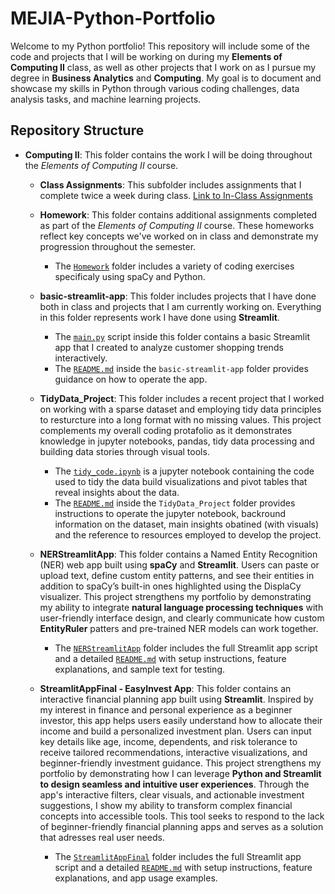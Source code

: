 # MEJIA-Python-Portfolio

Welcome to my Python portfolio! This repository will include some of the code and projects that I will be working on during my **Elements of Computing II** class, as well as other projects that I work on as I pursue my degree in **Business Analytics** and **Computing**. My goal is to document and showcase my skills in Python through various coding challenges, data analysis tasks, and machine learning projects.

## Repository Structure
- **Computing II**: This folder contains the work I will be doing throughout the *Elements of Computing II* course.
    - **Class Assignments**: This subfolder includes assignments that I complete twice a week during class. [Link to In-Class Assignments](https://github.com/silvanamejia1/MEJIA-Python-Portfolio/tree/main/Computing%20II/Class%20Assingments)

    - **Homework**: This folder contains additional assignments completed as part of the *Elements of Computing II* course. These homeworks reflect key concepts we've worked on in class and demonstrate my progression throughout the semester.
        - The [`Homework`](https://github.com/silvanamejia1/MEJIA-Python-Portfolio/tree/main/Computing_2/Homework) folder includes a variety of coding exercises specificaly using spaCy and Python. 
    
    - **basic-streamlit-app**: This folder includes projects that I have done both in class and projects that I am currently working on. Everything in this folder represents work I have done using **Streamlit**.
        - The [`main.py`](https://github.com/silvanamejia1/MEJIA-Python-Portfolio/blob/main/Computing%20II/basic-streamlit-app/main.py) script inside this folder contains a basic Streamlit app that I created to analyze customer shopping trends interactively. 
        - The [`README.md`](https://github.com/silvanamejia1/MEJIA-Python-Portfolio/blob/main/Computing%20II/basic-streamlit-app/README.md) inside the `basic-streamlit-app` folder provides guidance on how to operate the app.


    - **TidyData_Project**: This folder includes a recent project that I worked on working with a sparse dataset and employing tidy data principles to resturcture into a long format with no missing values. This project complements my overall coding protafolio as it demonstrates knowledge in jupyter notebooks, pandas, tidy data processing and building data stories through visual tools. 
        - The [`tidy_code.ipynb`](https://github.com/silvanamejia1/MEJIA-Python-Portfolio/blob/main/Computing%20II/TidyData_Project/tidy_code.ipynb) is a jupyter notebook containing the code used to tidy the data build visualizations and pivot tables that reveal insights about the data. 
        - The [`README.md`](https://github.com/silvanamejia1/MEJIA-Python-Portfolio/blob/main/Computing%20II/TidyData_Project/README.md) inside the `TidyData_Project` folder provides instructions to operate the jupyter notebook, backround information on the dataset, main insights obatined (with visuals) and the reference to resources employed to develop the project.

    - **NERStreamlitApp**: This folder contains a Named Entity Recognition (NER) web app built using **spaCy** and **Streamlit**. Users can paste or upload text, define custom entity patterns, and see their entities in addition to spaCy’s built-in ones highlighted using the DisplaCy visualizer. This project strengthens my portfolio by demonstrating my ability to integrate **natural language processing techniques** with user-friendly interface design, and clearly communicate how custom **EntityRuler** patters and pre-trained NER models can work together.
        - The [`NERStreamlitApp`](https://github.com/silvanamejia1/MEJIA-Python-Portfolio/tree/main/Computing_2/NERStreamlitApp) folder includes the full Streamlit app script and a detailed [`README.md`](https://github.com/silvanamejia1/MEJIA-Python-Portfolio/blob/main/Computing_2/NERStreamlitApp/README.md) with setup instructions, feature explanations, and sample text for testing.
    
    - **StreamlitAppFinal - EasyInvest App**: This folder contains an interactive financial planning app built using **Streamlit**. Inspired by my interest in finance and personal experience as a beginner investor, this app helps users easily understand how to allocate their income and build a personalized investment plan. Users can input key details like age, income, dependents, and risk tolerance to receive tailored recommendations, interactive visualizations, and beginner-friendly investment guidance. This project strengthens my portfolio by demonstrating how I can leverage **Python and Streamlit to design seamless and intuitive user experiences**. Through the app's interactive filters, clear visuals, and actionable investment suggestions, I show my ability to transform complex financial concepts into accessible tools. This tool seeks to respond to the lack of beginner-friendly financial planning apps and serves as a solution that adresses real user needs.
        - The [`StreamlitAppFinal`](https://github.com/silvanamejia1/MEJIA-Python-Portfolio/blob/main/Computing_2/StreamlitAppFinal/README.md) folder includes the full Streamlit app script and a detailed [`README.md`](https://github.com/silvanamejia1/MEJIA-Python-Portfolio/blob/main/Computing_2/StreamlitAppFinal/README.md) with setup instructions, feature explanations, and app usage examples.

    